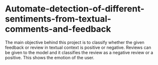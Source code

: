 # Automate-detection-of-different-sentiments-from-textual-comments-and-feedback
The main objective behind this project is to classify whether the given feedback or review in textual context is positive or negative. Reviews can be given to the model and it classifies the review as a negative review or a positive. This shows the emotion of the user.
